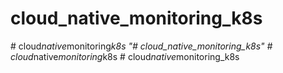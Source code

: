 # cloud_native_monitoring_k8s
#   c l o u d _ n a t i v e _ m o n i t o r i n g _ k 8 s  
 "# cloud_native_monitoring_k8s" 
#   c l o u d _ n a t i v e _ m o n i t o r i n g _ k 8 s  
 #   c l o u d _ n a t i v e _ m o n i t o r i n g _ k 8 s  
 